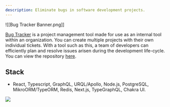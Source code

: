 ```yaml
---
description: Eliminate bugs in software development projects.
---
```

![[Bug Tracker Banner.png]]

<a href="https://bug-tracker.shariqapps.dev" target="_blank">Bug Tracker</a> is a project management tool made for use as an internal tool within an organization. You can create multiple projects with their own individual tickets. With a tool such as this, a team of developers can efficiently plan and resolve issues arisen during the development life-cycle. You can view the repository <a href="https://github.com/shariqali-dev/bug-tracker" target="_blank">here</a>.

## Stack
- React, Typescript, GraphQL, URQL/Apollo, Node.js, PostgreSQL, MikroORM/TypeORM, Redis, Next.js, TypeGraphQL, Chakra UI.

![](https://www.youtube.com/watch?v=2Svh41Qrmgw) 